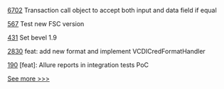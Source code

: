 
[6702](https://github.com/hyperledger/besu/pull/6702) Transaction call object to accept both input and data field if equal

[567](https://github.com/hyperledger-labs/fabric-token-sdk/pull/567) Test new FSC version

[431](https://github.com/hyperledger-labs/fablo/pull/431) Set bevel 1.9

[2830](https://github.com/hyperledger/aries-cloudagent-python/pull/2830) feat: add new format and implement VCDICredFormatHandler

[190](https://github.com/hyperledger/iroha-javascript/pull/190) [feat]: Allure reports in integration tests PoC


[See more >>>](https://start-here.hyperledger.org/pull-requests)
